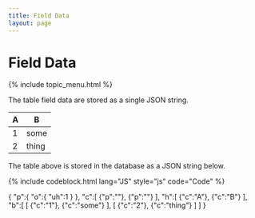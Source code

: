 ```yaml
---
title: Field Data
layout: page
---
```


<h1>Field Data</h1>

{% include topic_menu.html %}

The table field data are stored as a single JSON string.

<table>
	<thead>
		<th>A</th>
		<th>B</th>
	</thead>
	<tbody>
		<tr>
			<td>1</td>
			<td>some</td>
		</tr>
		<tr>
			<td>2</td>
			<td>thing</td>
		</tr>
	</tbody>
</table>

The table above is stored in the database as a JSON string below.

{% include codeblock.html
lang="JS"
style="js"
code="Code"
%}

{
	\"p\":{
		\"o\":{
			\"uh\":1
		}
	},
	\"c\":[
		{\"p\":\"\"},
		{\"p\":\"\"}
	],
	\"h\":[
		{\"c\":\"A\"},
		{\"c\":\"B\"}
	],
	\"b\":[
		[
			{\"c\":\"1\"},
			{\"c\":\"some\"}
		],
		[
			{\"c\":\"2\"},
			{\"c\":\"thing\"}
		]
	]
}
